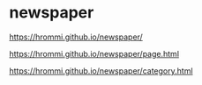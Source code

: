 # newspaper
https://hrommi.github.io/newspaper/

https://hrommi.github.io/newspaper/page.html

https://hrommi.github.io/newspaper/category.html
